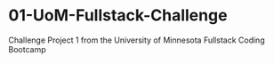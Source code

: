 # 01-UoM-Fullstack-Challenge
Challenge Project 1 from the University of Minnesota Fullstack Coding Bootcamp
